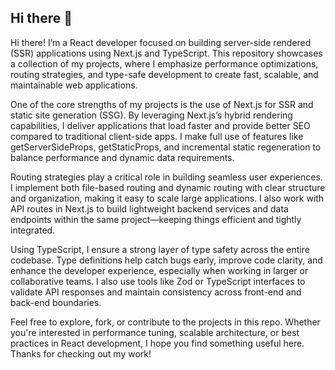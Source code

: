 ## Hi there 👋

Hi there! I’m a React developer focused on building server-side rendered (SSR) applications using Next.js and TypeScript. This repository showcases a collection of my projects, where I emphasize performance optimizations, routing strategies, and type-safe development to create fast, scalable, and maintainable web applications.

One of the core strengths of my projects is the use of Next.js for SSR and static site generation (SSG). By leveraging Next.js’s hybrid rendering capabilities, I deliver applications that load faster and provide better SEO compared to traditional client-side apps. I make full use of features like getServerSideProps, getStaticProps, and incremental static regeneration to balance performance and dynamic data requirements.

Routing strategies play a critical role in building seamless user experiences. I implement both file-based routing and dynamic routing with clear structure and organization, making it easy to scale large applications. I also work with API routes in Next.js to build lightweight backend services and data endpoints within the same project—keeping things efficient and tightly integrated.

Using TypeScript, I ensure a strong layer of type safety across the entire codebase. Type definitions help catch bugs early, improve code clarity, and enhance the developer experience, especially when working in larger or collaborative teams. I also use tools like Zod or TypeScript interfaces to validate API responses and maintain consistency across front-end and back-end boundaries.

Feel free to explore, fork, or contribute to the projects in this repo. Whether you're interested in performance tuning, scalable architecture, or best practices in React development, I hope you find something useful here. Thanks for checking out my work!
